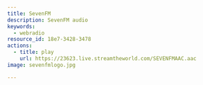 ```yaml
---
title: SevenFM
description: SevenFM audio
keywords:
  - webradio
resource_id: 18e7-3428-3478
actions:
  - title: play
    url: https://23623.live.streamtheworld.com/SEVENFMAAC.aac
image: sevenfmlogo.jpg

---
```








